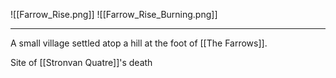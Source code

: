 ![[Farrow_Rise.png]]
![[Farrow_Rise_Burning.png]]

---
A small village settled atop a hill at the foot of [[The Farrows]]. 

Site of [[Stronvan Quatre]]'s death

